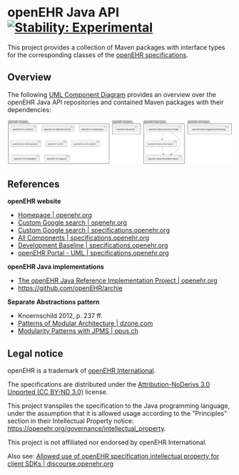 # openEHR Java API [![Stability: Experimental](https://masterminds.github.io/stability/experimental.svg)](https://masterminds.github.io/stability/experimental.html)

This project provides a collection of Maven packages with interface types for the corresponding classes of the [openEHR specifications](https://specifications.openehr.org/).

## Overview

The following [UML Component Diagram](https://www.visual-paradigm.com/VPGallery/diagrams/Component.html) provides an overview over the openEHR Java API repositories and contained Maven packages with their dependencies:

![component diagram with package dependencies](./img/overview.png)

## References

**openEHR website**

- [Homepage | openehr.org](https://www.openehr.org) 
- [Custom Google search | openehr.org](https://cse.google.com/cse?cx=b137c0ed42c6742ba) 
- [Custom Google search | specifications.openehr.org](https://cse.google.com/cse?cx=25af888cc5a66491c)
- [All Components | specifications.openehr.org](https://specifications.openehr.org/components)
- [Development Baseline | specifications.openehr.org](https://specifications.openehr.org/development_baseline)
- [openEHR Portal - UML | specifications.openehr.org](https://specifications.openehr.org/releases/UML/latest/index.html)

**openEHR Java implementations**

- [The openEHR Java Reference Implementation Project | openehr.org](https://www.openehr.org/publications/health_ict/R-Chen-etal-openEHR-Java-Impl-Medinfo2007-2007-03-31.pdf)
- https://github.com/openEHR/archie


**Separate Abstractions pattern**

- Knoernschild 2012, p. 237 ff.
- [Patterns of Modular Architecture | dzone.com](https://dzone.com/refcardz/patterns-modular-architecture)
- [Modularity Patterns with JPMS | opus.ch](https://opus.ch/modularity-patterns-with-jpms-abstractions)

## Legal notice

openEHR is a trademark of [openEHR International](https://openehr.org/about/contacts).

The specifications are distributed under the [Attribution-NoDerivs 3.0 Unported (CC BY-ND 3.0)](https://creativecommons.org/licenses/by-nd/3.0/deed.en_GB) license.

This project transpiles the specification to the Java programming language, under the assumption that it is allowed usage according to the "Principles" section in their Intellectual Property notice: https://openehr.org/governance/intellectual_property.

This project is not affiliated nor endorsed by openEHR International.

Also see: [Allowed use of openEHR specification intellectual property for client SDKs | discourse.openehr.org](https://discourse.openehr.org/t/allowed-use-of-openehr-specification-intellectual-property-for-client-sdks/4001/1)
